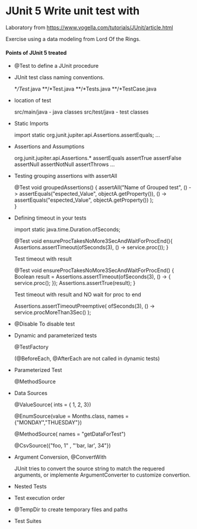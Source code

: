# JUnit 5 Write unit test with

Laboratory from https://www.vogella.com/tutorials/JUnit/article.html

Exercise using a data modeling from Lord Of the Rings. 

#### Points of JUnit 5 treated

- @Test to define a JUnit procedure


- JUnit test class naming conventions.
       
    **/Test*.java
    **/*Test.java
    **/*Tests.java
    **/*TestCase.java

- location of test
  
    src/main/java - java classes
    src/test/java - test classes
  
- Static Imports

    import static org.junit.jupiter.api.Assertions.assertEquals;
    ...
  
- Assertions and Assumptions
  
    org.junit.jupiter.api.Assertions.*
    assertEquals
    assertTrue
    assertFalse
    assertNull
    assertNotNull
    assertThrows
    ...
  
- Testing grouping assertions with assertAll

    @Test
    void groupedAssertions() {
	   assertAll("Name of Grouped test",
	     () -> assertEquals("espected_Value", objectA.getProperty()),
	     () -> assertEquals("espected_Value", objectA.getProperty())
	  );  
	 }  	
   	 
- Defining timeout in your tests

    import static java.time.Duration.ofSeconds;

	@Test
	void ensureProcTakesNoMore3SecAndWaitForProcEnd(){
	   Assertions.assertTimeout(ofSeconds(3), () -> service.proc());
	}

  Test timeout with result
  
    @Test
    void ensureProcTakesNoMore3SecAndWaitForProcEnd() {
      Boolean result = Assertions.assertTimeout(ofSeconds(3), () -> { service.proc(); });
      Assertions.assertTrue(result);
    }  

  Test timeout with result and NO wait for proc to end
                 
     Assertions.assertTimeoutPreemptive( ofSeconds(3), () -> service.procMoreThan3Sec() ); 

- @Disable To disable test   	 


- Dynamic and parameterized tests

  @TestFactory
  
  (@BeforeEach, @AfterEach are not called in dynamic tests)
  
  
- Parameterized Test

  @MethodSource
  
- Data Sources

  @ValueSource( ints = { 1, 2, 3})
  
  @EnumSource(value = Months.class, names = {"MONDAY","THUESDAY"})
  
  @MethodSource( names = "getDataForTest")
  
  @CsvSource({"foo, 1" , "'bar, lar', 34"})    
  
- Argument Conversion, @ConvertWith

  JUnit tries to convert the source string to match the requered arguments, or implemente ArgumentConverter to customize convertion.

  
- Nested Tests


- Test execution order


- @TempDir to create temporary files and paths


- Test Suites

  